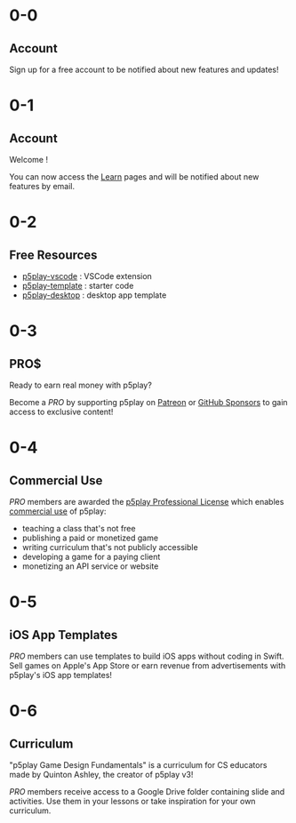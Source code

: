 # 0-0

## Account

Sign up for a free account to be notified about new features and updates!

# 0-1

## Account

Welcome <span id="username"></span>!

You can now access the [Learn](../learn) pages and will be notified about new features by email.

# 0-2

## Free Resources

- [p5play-vscode](https://github.com/quinton-ashley/p5play-vscode) : VSCode extension
- [p5play-template](https://github.com/quinton-ashley/p5play-template) : starter code
- [p5play-desktop](https://github.com/quinton-ashley/p5play-desktop) : desktop app template

# 0-3

## PRO$

Ready to earn real money with p5play?

Become a _PRO_ by supporting p5play on [Patreon](https://www.patreon.com/p5play) or [GitHub Sponsors](https://github.com/sponsors/quinton-ashley) to gain access to exclusive content!

# 0-4

## Commercial Use

_PRO_ members are awarded the [p5play Professional License](https://github.com/quinton-ashley/p5play-web/blob/main/pro/LICENSE.md) which enables [commercial use](https://github.com/quinton-ashley/p5play-web/blob/main/LICENSING.md) of p5play:

- teaching a class that's not free
- publishing a paid or monetized game
- writing curriculum that's not publicly accessible
- developing a game for a paying client
- monetizing an API service or website

# 0-5

## iOS App Templates

_PRO_ members can use templates to build iOS apps without coding in Swift. Sell games on Apple's App Store or earn revenue from advertisements with p5play's iOS app templates!

# 0-6

## Curriculum

"p5play Game Design Fundamentals" is a curriculum for CS educators made by Quinton Ashley, the creator of p5play v3!

_PRO_ members receive access to a Google Drive folder containing slide and activities. Use them in your lessons or take inspiration for your own curriculum.
